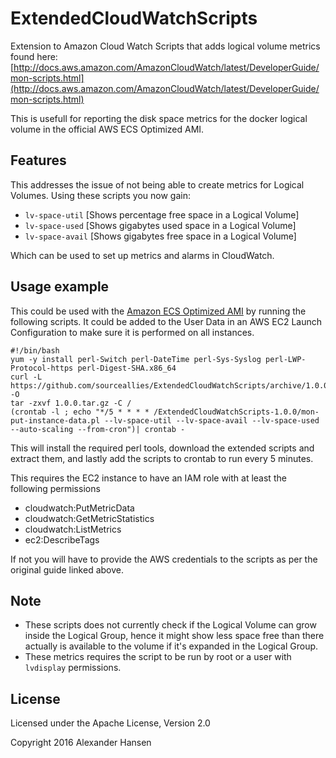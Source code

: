 # ExtendedCloudWatchScripts

Extension to Amazon Cloud Watch Scripts that adds logical volume metrics found here: [http://docs.aws.amazon.com/AmazonCloudWatch/latest/DeveloperGuide/mon-scripts.html](http://docs.aws.amazon.com/AmazonCloudWatch/latest/DeveloperGuide/mon-scripts.html)

This is usefull for reporting the disk space metrics for the docker logical volume in the official AWS ECS Optimized AMI.

## Features
This addresses the issue of not being able to create metrics for Logical Volumes.
Using these scripts you now gain:

* `lv-space-util` [Shows percentage free space in a Logical Volume]
* `lv-space-used` [Shows gigabytes used space in a Logical Volume]
* `lv-space-avail` [Shows gigabytes free space in a Logical Volume]

Which can be used to set up metrics and alarms in CloudWatch.

## Usage example
This could be used with the [Amazon ECS Optimized AMI](http://docs.aws.amazon.com/AmazonECS/latest/developerguide/ecs-optimized_AMI.html) by running the following scripts. It could be added to the User Data in an AWS EC2 Launch Configuration to make sure it is performed on all instances.
```
#!/bin/bash
yum -y install perl-Switch perl-DateTime perl-Sys-Syslog perl-LWP-Protocol-https perl-Digest-SHA.x86_64
curl -L https://github.com/sourceallies/ExtendedCloudWatchScripts/archive/1.0.0.tar.gz -O
tar -zxvf 1.0.0.tar.gz -C /
(crontab -l ; echo "*/5 * * * * /ExtendedCloudWatchScripts-1.0.0/mon-put-instance-data.pl --lv-space-util --lv-space-avail --lv-space-used --auto-scaling --from-cron")| crontab -
```

This will install the required perl tools, download the extended scripts and extract them, and lastly add the scripts to crontab to run every 5 minutes.

This requires the EC2 instance to have an IAM role with at least the following permissions
* cloudwatch:PutMetricData
* cloudwatch:GetMetricStatistics
* cloudwatch:ListMetrics
* ec2:DescribeTags

If not you will have to provide the AWS credentials to the scripts as per the original guide linked above.

## Note
* These scripts does not currently check if the Logical Volume can grow inside the Logical Group, hence it might show less space free than there actually is available to the volume if it's expanded in the Logical Group.
* These metrics requires the script to be run by root or a user with `lvdisplay` permissions.
 

## License
Licensed under the Apache License, Version 2.0

Copyright 2016 Alexander Hansen
